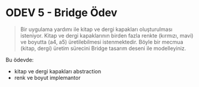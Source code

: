 # ODEV 5 - Bridge Ödev

> Bir uygulama yardımı ile kitap ve dergi kapakları oluşturulması isteniyor.
> Kitap ve dergi kapaklarının birden fazla renkte (kırmızı, mavi) ve boyutta (a4, a5) üretilebilmesi istenmektedir.
> Böyle bir mecmua (kitap, dergi) üretim sürecini Bridge tasarım deseni ile modelleyiniz.

Bu ödevde:

- kitap ve dergi kapakları abstraction
- renk ve boyut implemantor
